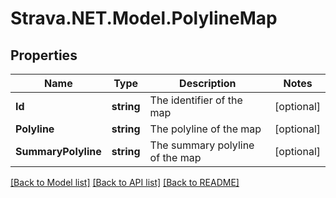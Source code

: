 # Strava.NET.Model.PolylineMap
## Properties

Name | Type | Description | Notes
------------ | ------------- | ------------- | -------------
**Id** | **string** | The identifier of the map | [optional] 
**Polyline** | **string** | The polyline of the map | [optional] 
**SummaryPolyline** | **string** | The summary polyline of the map | [optional] 

[[Back to Model list]](../README.md#documentation-for-models) [[Back to API list]](../README.md#documentation-for-api-endpoints) [[Back to README]](../README.md)

